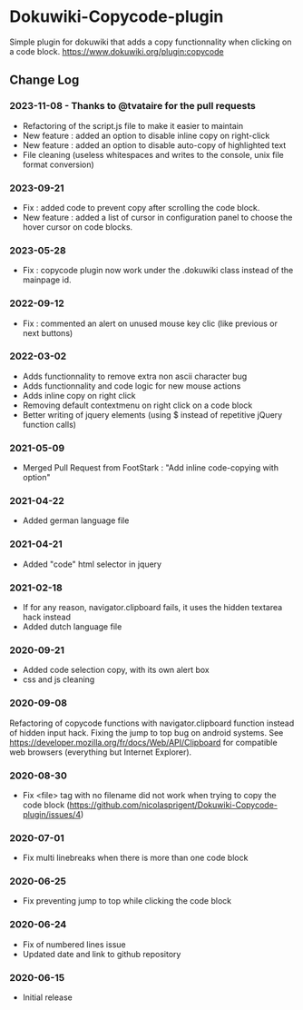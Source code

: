 # Dokuwiki-Copycode-plugin

Simple plugin for dokuwiki that adds a copy functionnality when clicking on a code block.
https://www.dokuwiki.org/plugin:copycode

## Change Log

### 2023-11-08 - Thanks to @tvataire for the pull requests
- Refactoring of the script.js file to make it easier to maintain
- New feature : added an option to disable inline copy on right-click
- New feature : added an option to disable auto-copy of highlighted text
- File cleaning (useless whitespaces and writes to the console, unix file format conversion)

### 2023-09-21
- Fix : added code to prevent copy after scrolling the code block.
- New feature : added a list of cursor in configuration panel to choose the hover cursor on code blocks.
  
### 2023-05-28
- Fix : copycode plugin now work under the .dokuwiki class instead of the mainpage id.
  
### 2022-09-12
- Fix : commented an alert on unused mouse key clic (like previous or next buttons)

### 2022-03-02
- Adds functionnality to remove extra non ascii character bug
- Adds functionnality and code logic for new mouse actions
- Adds inline copy on right click
- Removing default contextmenu on right click on a code block
- Better writing of jquery elements (using $ instead of repetitive jQuery function calls)

### 2021-05-09
- Merged Pull Request from FootStark : "Add inline code-copying with option"

### 2021-04-22
- Added german language file

### 2021-04-21
- Added "code" html selector in jquery

### 2021-02-18
- If for any reason, navigator.clipboard fails, it uses the hidden textarea hack instead
- Added dutch language file

### 2020-09-21
- Added code selection copy, with its own alert box
- css and js cleaning

### 2020-09-08
Refactoring of copycode functions with navigator.clipboard function instead of hidden input hack. Fixing the jump to top bug on android systems. See https://developer.mozilla.org/fr/docs/Web/API/Clipboard for compatible web browsers (everything but Internet Explorer).
### 2020-08-30
- Fix \<file\> tag with no filename did not work when trying to copy the code block (https://github.com/nicolasprigent/Dokuwiki-Copycode-plugin/issues/4)
### 2020-07-01
- Fix multi linebreaks when there is more than one code block
### 2020-06-25
- Fix preventing jump to top while clicking the code block
### 2020-06-24
- Fix of numbered lines issue
- Updated date and link to github repository
### 2020-06-15
- Initial release
